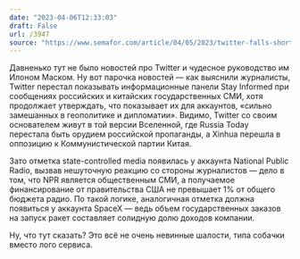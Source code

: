 ```yaml
---
date: "2023-04-06T12:33:03"
draft: False
url: /3947
source: "https://www.semafor.com/article/04/05/2023/twitter-falls-short-in-policing-russian-and-chinese-state-backed-media"
---
```


Давненько тут не было новостей про Twitter и чудесное руководство им Илоном Маском. Ну вот парочка новостей — как выяснили журналисты, Twitter перестал показывать информационные панели Stay Informed при сообщениях российских и китайских государственных СМИ, хотя продолжает утверждать, что показывает их для аккаунтов, «сильно замешанных в геополитике и дипломатии». Видимо, Twitter со своим основателем живут в той версии Вселенной, где Russia Today перестала быть орудием российской пропаганды, а Xinhua перешла в оппозицию к Коммунистической партии Китая.

Зато отметка state-controlled media появилась у аккаунта National Public Radio, вызвав нешуточную реакцию со стороны журналистов — дело в том, что NPR является общественным СМИ, а получаемое финансирование от правительства США не превышает 1% от общего бюджета радио. По такой логике, аналогичная отметка должна появиться у аккаунта SpaceX — ведь объем государственных заказов на запуск ракет составляет солидную долю доходов компании.

Ну, что тут сказать? Это всё не очень невинные шалости, типа собачки вместо лого сервиса.
